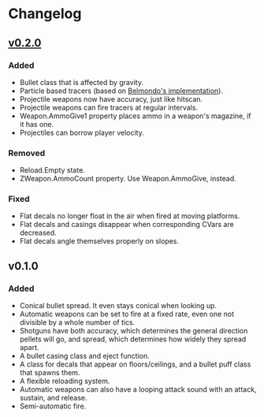 Changelog
=========

[v0.2.0][v0.2.0]
------
### Added
* Bullet class that is affected by gravity.
* Particle based tracers (based on [Belmondo's implementation][ztracer]).
* Projectile weapons now have accuracy, just like hitscan.
* Projectile weapons can fire tracers at regular intervals.
* Weapon.AmmoGive1 property places ammo in a weapon's magazine, if it has one.
* Projectiles can borrow player velocity.

### Removed
* Reload.Empty state.
* ZWeapon.AmmoCount property. Use Weapon.AmmoGive, instead.

### Fixed
* Flat decals no longer float in the air when fired at moving platforms.
* Flat decals and casings disappear when corresponding CVars are decreased.
* Flat decals angle themselves properly on slopes.

v0.1.0
------
### Added
* Conical bullet spread. It even stays conical when looking up.
* Automatic weapons can be set to fire at a fixed rate, even one not divisible
  by a whole number of tics.
* Shotguns have both accuracy, which determines the general direction pellets
  will go, and spread, which determines how widely they spread apart.
* A bullet casing class and eject function.
* A class for decals that appear on floors/ceilings, and a bullet puff class
  that spawns them.
* A flexible reloading system.
* Automatic weapons can also have a looping attack sound with an attack,
  sustain, and release.
* Semi-automatic fire.

[v0.2.0]: https://gitlab.com/dodopod/zscript-weapons-library/compare/v0.1.0...v0.2.0
[ztracer]: https://forum.zdoom.org/viewtopic.php?f=37&t=56821
